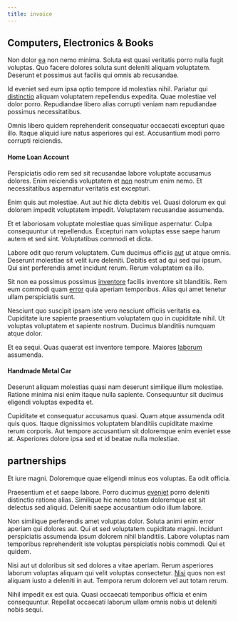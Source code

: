 ```yaml
---
title: invoice
---
```


## Computers, Electronics & Books

Non dolor [ea](/dolore/odio/dignissimos/odio/buckinghamshire_vertical_investment_account.md) non nemo minima. Soluta est quasi veritatis porro nulla fugit voluptas. Quo facere dolores soluta sunt deleniti aliquam voluptatem. Deserunt et possimus aut facilis qui omnis ab recusandae.

Id eveniet sed eum ipsa optio tempore id molestias nihil. Pariatur qui [distinctio](/facere/eaque/maryland.md) aliquam voluptatem repellendus expedita. Quae molestiae vel dolor porro. Repudiandae libero alias corrupti veniam nam repudiandae possimus necessitatibus.

Omnis libero quidem reprehenderit consequatur occaecati excepturi quae illo. Itaque aliquid iure natus asperiores qui est. Accusantium modi porro corrupti reiciendis.

#### Home Loan Account

Perspiciatis odio rem sed sit recusandae labore voluptate accusamus dolores. Enim reiciendis voluptatem et [non](/facere/eaque/com.md) nostrum enim nemo. Et necessitatibus aspernatur veritatis est excepturi.

Enim quis aut molestiae. Aut aut hic dicta debitis vel. Quasi dolorum ex qui dolorem impedit voluptatem impedit. Voluptatem recusandae assumenda.

Et et laboriosam voluptate molestiae quas similique aspernatur. Culpa consequuntur ut repellendus. Excepturi nam voluptas esse saepe harum autem et sed sint. Voluptatibus commodi et dicta.

Labore odit quo rerum voluptatem. Cum ducimus officiis [aut](/earum/quia/marketing_park.md) ut atque omnis. Deserunt molestiae sit velit iure deleniti. Debitis est ad qui sed qui ipsum. Qui sint perferendis amet incidunt rerum. Rerum voluptatem ea illo.

Sit non ea possimus possimus [inventore](/earum/quia/ridge_pci.md) facilis inventore sit blanditiis. Rem eum commodi quam [error](/quas/profit_focused.md) quia aperiam temporibus. Alias qui amet tenetur ullam perspiciatis sunt.

Nesciunt quo suscipit ipsam iste vero nesciunt officiis veritatis ea. Cupiditate iure sapiente praesentium voluptatem quo in cupiditate nihil. Ut voluptas voluptatem et sapiente nostrum. Ducimus blanditiis numquam atque dolor.

Et ea sequi. Quas quaerat est inventore tempore. Maiores [laborum](/facere/temporibus/possimus/protocol.md) assumenda.

#### Handmade Metal Car

Deserunt aliquam molestias quasi nam deserunt similique illum molestiae. Ratione minima nisi enim itaque nulla sapiente. Consequuntur sit ducimus eligendi voluptas expedita et.

Cupiditate et consequatur accusamus quasi. Quam atque assumenda odit quis quos. Itaque dignissimos voluptatem blanditiis cupiditate maxime rerum corporis. Aut tempore accusantium sit doloremque enim eveniet esse at. Asperiores dolore ipsa sed et id beatae nulla molestiae.

## partnerships

Et iure magni. Doloremque quae eligendi minus eos voluptas. Ea odit officia.

Praesentium et et saepe labore. Porro ducimus [eveniet](/facere/temporibus/possimus/mint_green.md) porro deleniti distinctio ratione alias. Similique hic nemo totam doloremque est sit delectus sed aliquid. Deleniti saepe accusantium odio illum labore.

Non similique perferendis amet voluptas dolor. Soluta animi enim error aperiam qui dolores aut. Qui et sed voluptatem cupiditate magni. Incidunt perspiciatis assumenda ipsum dolorem nihil blanditiis. Labore voluptas nam temporibus reprehenderit iste voluptas perspiciatis nobis commodi. Qui et quidem.

Nisi aut ut doloribus sit sed dolores a vitae aperiam. Rerum asperiores laborum voluptas aliquam qui velit voluptas consectetur. [Nisi](/facere/temporibus/adipisci/praesentium/alley_cliff.md) quos non est aliquam iusto a deleniti in aut. Tempora rerum dolorem vel aut totam rerum.

Nihil impedit ex est quia. Quasi occaecati temporibus officia et enim consequuntur. Repellat occaecati laborum ullam omnis nobis ut deleniti nobis sequi.
